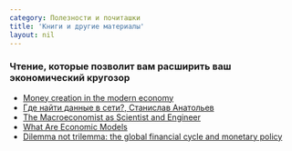 ```yaml
---
category: Полезности и почиташки
title: 'Книги и другие материалы'
layout: nil
---
```


### Чтение, которые позволит вам расширить ваш экономический кругозор


* [Money creation in the modern economy](https://github.com/phenyard/macro201/blob/master/docs/papers/money-creation-in-the-modern-economy.pdf)
* [Где найти данные в сети?,
Станислав Анатольев](https://github.com/phenyard/macro201/blob/master/docs/papers/Data%20for%20Economists.pdf)
* [The Macroeconomist as Scientist and Engineer](https://github.com/phenyard/macro201/blob/master/docs/papers/Mankiw%20-%20The%20Macroeconomist%20as%20Scientist%20.pdf)
* [What Are Economic Models](https://github.com/phenyard/macro201/blob/master/docs/papers/What%20Are%20Economic%20Models.pdf)
* [Dilemma not trilemma: the global financial cycle and monetary policy](https://github.com/phenyard/macro201/blob/master/docs/papers/w21162.pdf)
